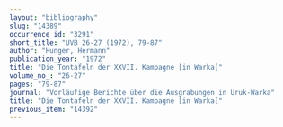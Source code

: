 ```yaml
---
layout: "bibliography"
slug: "14389"
occurrence_id: "3291"
short_title: "UVB 26-27 (1972), 79-87"
author: "Hunger, Hermann"
publication_year: "1972"
title: "Die Tontafeln der XXVII. Kampagne [in Warka]"
volume_no_: "26-27"
pages: "79-87"
journal: "Vorläufige Berichte über die Ausgrabungen in Uruk-Warka"
title: "Die Tontafeln der XXVII. Kampagne [in Warka]"
previous_item: "14392"
---
```


